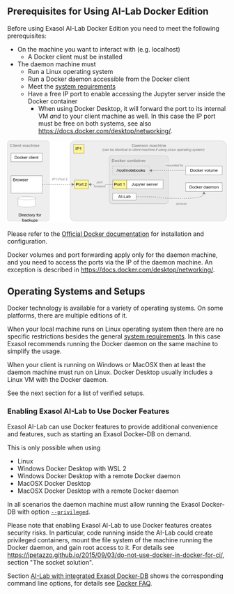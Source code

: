 ## Prerequisites for Using AI-Lab Docker Edition

Before using Exasol AI-Lab Docker Edition you need to meet the following prerequisites:
* On the machine you want to interact with (e.g. localhost)
  * A Docker client must be installed
* The daemon machine must
  * Run a Linux operating system
  * Run a Docker daemon accessible from the Docker client
  * Meet the [system requirements](../system-requirements.md)
  * Have a free IP port to enable accessing the Jupyter server inside the Docker container
    * When using Docker Desktop, it will forward the port to its internal VM _and_ to your client machine as well. In this case the IP port must be free on both systems, see also https://docs.docker.com/desktop/networking/.

![Image](docker.png)

Please refer to the [Official Docker documentation](https://docs.docker.com) for installation and configuration.

Docker volumes and port forwarding apply only for the daemon machine, and you need to access the ports via the IP of the daemon machine. An exception is described in https://docs.docker.com/desktop/networking/.

## Operating Systems and Setups

Docker technology is available for a variety of operating systems. On some platforms, there are multiple editions of it.

When your local machine runs on Linux operating system then there are no specific restrictions besides the general [system requirements](../system-requirements.md). In this case Exasol recommends running the Docker daemon on the same machine to simplify the usage.

When your client is running on Windows or MacOSX then at least the daemon machine must run on Linux. Docker Desktop usually includes a Linux VM with the Docker daemon.

See the next section for a list of verified setups.

### Enabling Exasol AI-Lab to Use Docker Features

<!-- later on AI-Lab will be enhanced to create SLCs, as well. -->
Exasol AI-Lab can use Docker features to provide additional convenience and features, such as starting an Exasol Docker-DB on demand.

<!-- Client Binaries are omitted on purpose, possible on Linux -->
This is only possible when using
* Linux
* Windows Docker Desktop with WSL 2
* Windows Docker Desktop with a remote Docker daemon
* MacOSX Docker Desktop
* MacOSX Docker Desktop with a remote Docker daemon

In all scenarios the daemon machine must allow running the Exasol Docker-DB with option [`--privileged`](https://docs.docker.com/engine/reference/run/#runtime-privilege-and-linux-capabilities).

Please note that enabling Exasol AI-Lab to use Docker features creates security risks. In particular, code running inside the AI-Lab could create privileged containers, mount the file system of the machine running the Docker daemon, and gain root access to it. For details see https://jpetazzo.github.io/2015/09/03/do-not-use-docker-in-docker-for-ci/, section "The socket solution".

Section [AI-Lab with integrated Exasol Docker-DB](docker-usage.md#ai-lab-with-integrated-exasol-docker-db) shows the corresponding command line options, for details see [Docker FAQ](https://docs.docker.com/desktop/faqs/general/#how-do-i-connect-to-the-remote-docker-engine-api).
